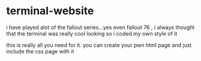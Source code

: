 # terminal-website

i have played alot of the fallout series...yes even fallout 76 , i always thought that the terminal was really cool looking so i coded my own style of it 


this is really all you need for it. you can create your pwn html page and just include the css page with it
